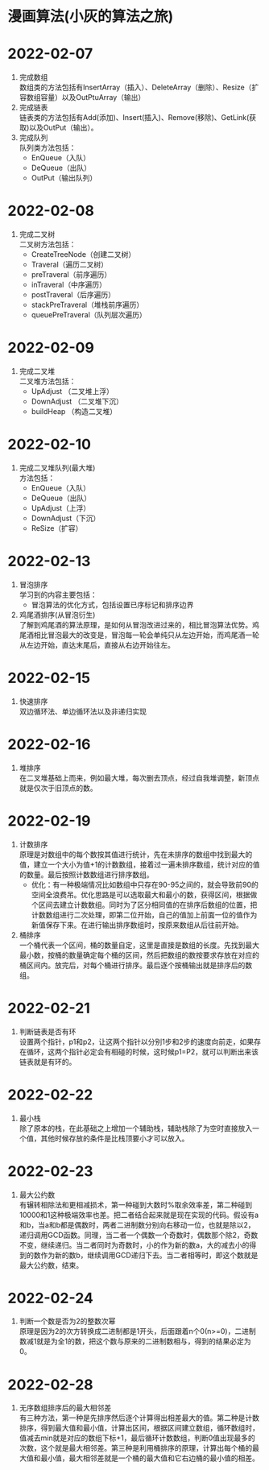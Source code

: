 # 漫画算法(小灰的算法之旅)

2022-02-07
===
1. 完成数组  
  数组类的方法包括有InsertArray（插入）、DeleteArray（删除）、Resize（扩容数组容量）以及OutPtuArray（输出）
2. 完成链表  
  链表类的方法包括有Add(添加)、Insert(插入)、Remove(移除)、GetLink(获取)以及OutPut（输出）。
3. 完成队列  
  队列类方法包括：  
    * EnQueue（入队）
    * DeQueue（出队）
    * OutPut（输出队列）
  
2022-02-08
===
1. 完成二叉树  
 二叉树方法包括：  
   * CreateTreeNode（创建二叉树）
   * Traveral（遍历二叉树）
   * preTraveral（前序遍历）
   * inTraveral（中序遍历）
   * postTraveral（后序遍历）
   * stackPreTraveral（堆栈前序遍历）
   * queuePreTraveral（队列层次遍历）  
  
2022-02-09
===
1. 完成二叉堆  
   二叉堆方法包括：  
   * UpAdjust （二叉堆上浮）
   * DownAdjust （二叉堆下沉）
   * buildHeap （构造二叉堆）  
  
2022-02-10
===
1. 完成二叉堆队列(最大堆)  
   方法包括：  
   * EnQueue（入队）  
   * DeQueue（出队）  
   * UpAdjust（上浮）  
   * DownAdjust（下沉）  
   * ReSize（扩容）  
   
2022-02-13
===
1. 冒泡排序  
   学习到的内容主要包括：  
   * 冒泡算法的优化方式，包括设置已序标记和排序边界  
2. 鸡尾酒排序(从冒泡衍生)  
   了解到鸡尾酒的算法原理，是如何从冒泡改进过来的，相比冒泡算法优势。鸡尾酒相比冒泡最大的改变是，冒泡每一轮会单纯只从左边开始，而鸡尾酒一轮从左边开始，直达末尾后，直接从右边开始往左。  
  
2022-02-15
===  
1. 快速排序  
   双边循环法、单边循环法以及非递归实现  

2022-02-16
===
1. 堆排序  
   在二叉堆基础上而来，例如最大堆，每次删去顶点，经过自我堆调整，新顶点就是仅次于旧顶点的数。  
  
2022-02-19
===
1. 计数排序  
   原理是对数组中的每个数按其值进行统计，先在未排序的数组中找到最大的值，建立一个大小为值+1的计数数组，接着过一遍未排序数组，统计对应的值的数量。最后按照计数数组进行排序数组。  
   * 优化：有一种极端情况比如数组中只存在90-95之间的，就会导致前90的空间全浪费吊。优化思路是可以选取最大和最小的数，获得区间，根据做个区间去建立计数数组。同时为了区分相同值的在排序后数组的位置，把计数数组进行二次处理，即第二位开始，自己的值加上前面一位的值作为新值保存下来。在进行输出排序数组时，按原来数组从后往前开始。
2. 桶排序  
   一个桶代表一个区间，桶的数量自定，这里是直接是数组的长度。先找到最大最小数，按桶的数量确定每个桶的区间，然后把数组的数按要求存放在对应的桶区间内。放完后，对每个桶进行排序。最后逐个按桶输出就是排序后的数组。
  
2022-02-21
===
1. 判断链表是否有环  
   设置两个指针，p1和p2，让这两个指针以分别1步和2步的速度向前走，如果存在循环，这两个指针必定会有相碰的时候，这时候p1=P2，就可以判断出来该链表就是有环的。  
  
2022-02-22
===
1. 最小栈  
   除了原本的栈，在此基础之上增加一个辅助栈，辅助栈除了为空时直接放入一个值，其他时候存放的条件是比栈顶要小才可以放入。  
   
2022-02-23  
===
1. 最大公约数  
   有辗转相除法和更相减损术，第一种碰到大数时%取余效率差，第二种碰到10000和1这种极端效率也差。把二者结合起来就是现在实现的代码。假设有a和b，当a和b都是偶数时，两者二进制数分别向右移动一位，也就是除以2，递归调用GCD函数。同理，当二者一个偶数一个奇数时，偶数那个除2，奇数不变，继续递归。当二者同时为奇数时，小的作为新的数a，大的减去小的得到的数作为新的数b，继续调用GCD递归下去。当二者相等时，即这个数就是最大公约数，结束。  
  
2022-02-24
===
1. 判断一个数是否为2的整数次幂  
   原理是因为2的次方转换成二进制都是1开头，后面跟着n个0(n>=0)，二进制数减1就是为全1的数，把这个数与原来的二进制数相与，得到的结果必定为0。  

2022-02-28
===  
1. 无序数组排序后的最大相邻差  
  有三种方法，第一种是先排序然后逐个计算得出相差最大的值。第二种是计数排序，得到最大值和最小值，计算出区间，根据区间建立数组，循环数组时，值减去min就是对应的数组下标+1，最后循环计数数组，判断0值出现最多的次数，这个就是最大相邻差。第三种是利用桶排序的原理，计算出每个桶的最大值和最小值，最大相邻差就是一个桶的最大值和它右边桶的最小值的相差。